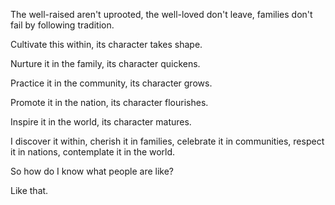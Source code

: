 The well-raised aren't uprooted,
the well-loved don't leave,
families don't fail by following tradition.

Cultivate this within,
its character takes shape.

Nurture it in the family,
its character quickens.

Practice it in the community,
its character grows.

Promote it in the nation,
its character flourishes.

Inspire it in the world,
its character matures.

I discover it within,
cherish it in families,
celebrate it in communities,
respect it in nations,
contemplate it in the world.

So how do I know what people are like?

Like that.
